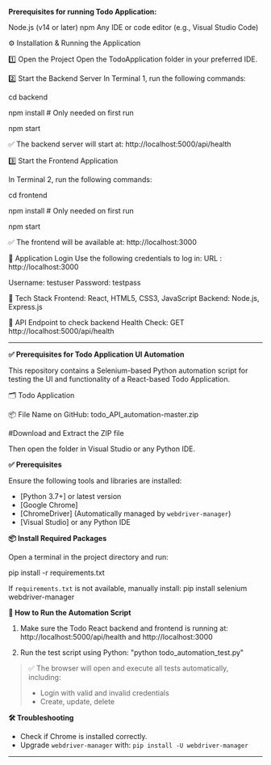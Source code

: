 **Prerequisites for running Todo Application:**

Node.js (v14 or later)
npm
Any IDE or code editor (e.g., Visual Studio Code)

⚙️ Installation & Running the Application

1️⃣ Open the Project
Open the TodoApplication folder in your preferred IDE.

2️⃣ Start the Backend Server
In Terminal 1, run the following commands:

cd backend

npm install     # Only needed on first run

npm start

✅ The backend server will start at:
http://localhost:5000/api/health

3️⃣ Start the Frontend Application

In Terminal 2, run the following commands:

cd frontend

npm install     # Only needed on first run

npm start

✅ The frontend will be available at:
http://localhost:3000

🔐 Application Login
Use the following credentials to log in:
URL : http://localhost:3000

Username: testuser
Password: testpass

🧰 Tech Stack
Frontend: React, HTML5, CSS3, JavaScript
Backend: Node.js, Express.js

📎 API Endpoint to check backend
Health Check: GET http://localhost:5000/api/health

--------------------------------------------------------------------------------------------------------------------------

**✅ Prerequisites for Todo Application UI Automation**

This repository contains a Selenium-based Python automation script for testing the UI and functionality of a React-based Todo Application. 

🗂️ Todo Application

📦 File Name on GitHub: todo_API_automation-master.zip

#Download and Extract the ZIP file

Then open the folder in Visual Studio or any Python IDE.

**✅ Prerequisites**

Ensure the following tools and libraries are installed:

- [Python 3.7+] or latest version
- [Google Chrome]
- [ChromeDriver] (Automatically managed by `webdriver-manager`)
- [Visual Studio] or any Python IDE



**📦 Install Required Packages**

Open a terminal in the project directory and run:

pip install -r requirements.txt


If `requirements.txt` is not available, manually install:  pip install selenium webdriver-manager


**🚀 How to Run the Automation Script**

1. Make sure the Todo React backend and frontend is running at: http://localhost:5000/api/health and http://localhost:3000

2. Run the test script using Python: "python todo_automation_test.py"


> ✅ The browser will open and execute all tests automatically, including:
> - Login with valid and invalid credentials
> - Create, update, delete

**🛠️ Troubleshooting**
  - Check if Chrome is installed correctly.
  - Upgrade `webdriver-manager` with: `pip install -U webdriver-manager`

  -----------------------------------------------------------------------------------------------------------------------

